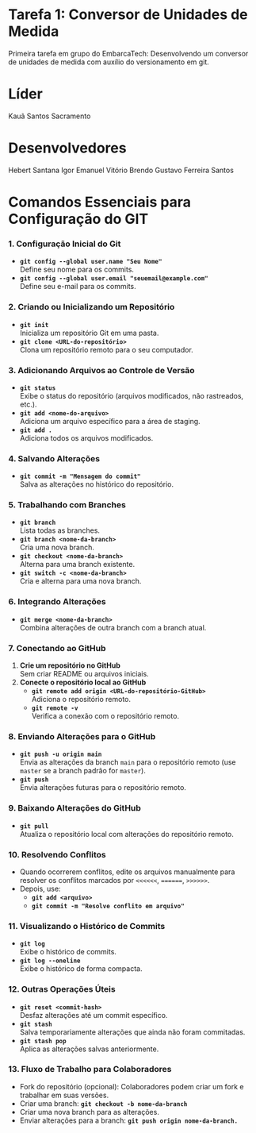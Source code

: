 # Tarefa 1: Conversor de Unidades de Medida 
Primeira tarefa em grupo do EmbarcaTech: Desenvolvendo um conversor de unidades de medida com auxílio do versionamento em git.

# Líder
Kauã Santos Sacramento 

# Desenvolvedores 
Hebert Santana
Igor Emanuel
Vitório Brendo
Gustavo Ferreira Santos

# Comandos Essenciais para Configuração do GIT

### **1. Configuração Inicial do Git**
- **`git config --global user.name "Seu Nome"`**  
  Define seu nome para os commits.
- **`git config --global user.email "seuemail@example.com"`**  
  Define seu e-mail para os commits.

### **2. Criando ou Inicializando um Repositório**
- **`git init`**  
  Inicializa um repositório Git em uma pasta.
- **`git clone <URL-do-repositório>`**  
  Clona um repositório remoto para o seu computador.

### **3. Adicionando Arquivos ao Controle de Versão**
- **`git status`**  
  Exibe o status do repositório (arquivos modificados, não rastreados, etc.).
- **`git add <nome-do-arquivo>`**  
  Adiciona um arquivo específico para a área de staging.
- **`git add .`**  
  Adiciona todos os arquivos modificados.

### **4. Salvando Alterações**
- **`git commit -m "Mensagem do commit"`**  
  Salva as alterações no histórico do repositório.

### **5. Trabalhando com Branches**
- **`git branch`**  
  Lista todas as branches.
- **`git branch <nome-da-branch>`**  
  Cria uma nova branch.
- **`git checkout <nome-da-branch>`**  
  Alterna para uma branch existente.
- **`git switch -c <nome-da-branch>`**  
  Cria e alterna para uma nova branch.

### **6. Integrando Alterações**
- **`git merge <nome-da-branch>`**  
  Combina alterações de outra branch com a branch atual.

### **7. Conectando ao GitHub**
1. **Crie um repositório no GitHub**  
   Sem criar README ou arquivos iniciais.
2. **Conecte o repositório local ao GitHub**  
   - **`git remote add origin <URL-do-repositório-GitHub>`**  
     Adiciona o repositório remoto.
   - **`git remote -v`**  
     Verifica a conexão com o repositório remoto.

### **8. Enviando Alterações para o GitHub**
- **`git push -u origin main`**  
  Envia as alterações da branch `main` para o repositório remoto (use `master` se a branch padrão for `master`).
- **`git push`**  
  Envia alterações futuras para o repositório remoto.

### **9. Baixando Alterações do GitHub**
- **`git pull`**  
  Atualiza o repositório local com alterações do repositório remoto.

### **10. Resolvendo Conflitos**
- Quando ocorrerem conflitos, edite os arquivos manualmente para resolver os conflitos marcados por `<<<<<<`, `======`, `>>>>>>`.
- Depois, use:
  - **`git add <arquivo>`**
  - **`git commit -m "Resolve conflito em arquivo"`**

### **11. Visualizando o Histórico de Commits**
- **`git log`**  
  Exibe o histórico de commits.
- **`git log --oneline`**  
  Exibe o histórico de forma compacta.

### **12. Outras Operações Úteis**
- **`git reset <commit-hash>`**  
  Desfaz alterações até um commit específico.
- **`git stash`**  
  Salva temporariamente alterações que ainda não foram commitadas.
- **`git stash pop`**  
  Aplica as alterações salvas anteriormente.

### 13. Fluxo de Trabalho para Colaboradores

- Fork do repositório (opcional): Colaboradores podem criar um fork e trabalhar em suas versões.
- Criar uma branch:
        **` git checkout -b nome-da-branch `**
- Criar uma nova branch para as alterações.
- Enviar alterações para a branch:
        **` git push origin nome-da-branch. `**
